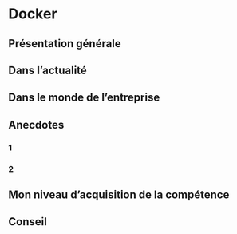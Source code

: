 # Docker

## Présentation générale
## Dans l’actualité
## Dans le monde de l’entreprise
## Anecdotes
### 1
### 2
## Mon niveau d’acquisition de la compétence
## Conseil
